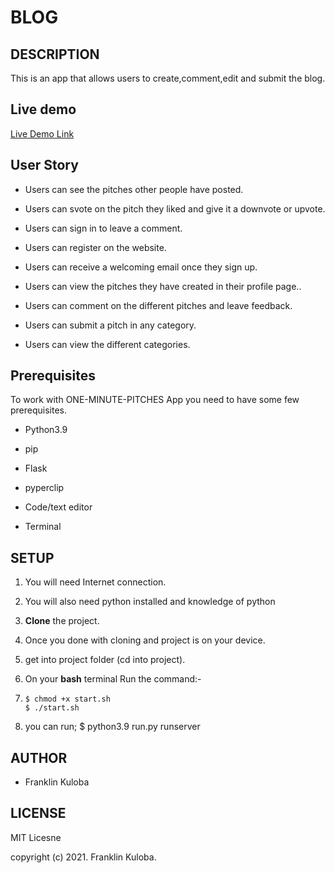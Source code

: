 # BLOG

## DESCRIPTION

This is an app that allows users to create,comment,edit and submit the blog.

## Live demo

[Live Demo Link](https://kanairo-blog.herokuapp.com/)

## User Story

- Users can see the pitches other people have posted.

- Users can svote on the pitch they liked and give it a downvote or upvote.

- Users can sign in to leave a comment.

- Users can register on the website.

- Users can receive a welcoming email once they sign up.

- Users can view the pitches they have created in their profile page..

- Users can comment on the different pitches and leave feedback.

- Users can submit a pitch in any category.

- Users can view the different categories.

## Prerequisites

To work with ONE-MINUTE-PITCHES App you need to have some few prerequisites.

- Python3.9

- pip

- Flask

- pyperclip

- Code/text editor

- Terminal

## SETUP

1. You will need Internet connection.

2. You will also need python installed and knowledge of python

3. **Clone** the project.

4. Once you done with cloning and project is on your device.

5. get into project folder (cd into project).

6. On your **bash** terminal Run the command:-

7.  ```
    $ chmod +x start.sh
    $ ./start.sh
     ```

8. you can run;   $ python3.9 run.py runserver

## AUTHOR

 * Franklin Kuloba

## LICENSE

   MIT Licesne

 copyright (c) 2021. Franklin Kuloba.
